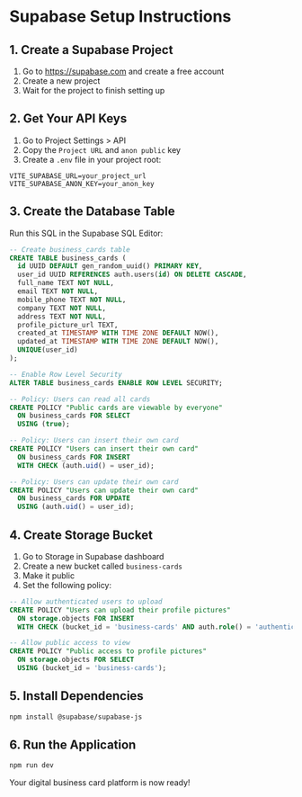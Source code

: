 # Supabase Setup Instructions

## 1. Create a Supabase Project
1. Go to https://supabase.com and create a free account
2. Create a new project
3. Wait for the project to finish setting up

## 2. Get Your API Keys
1. Go to Project Settings > API
2. Copy the `Project URL` and `anon public` key
3. Create a `.env` file in your project root:
```
VITE_SUPABASE_URL=your_project_url
VITE_SUPABASE_ANON_KEY=your_anon_key
```

## 3. Create the Database Table
Run this SQL in the Supabase SQL Editor:

```sql
-- Create business_cards table
CREATE TABLE business_cards (
  id UUID DEFAULT gen_random_uuid() PRIMARY KEY,
  user_id UUID REFERENCES auth.users(id) ON DELETE CASCADE,
  full_name TEXT NOT NULL,
  email TEXT NOT NULL,
  mobile_phone TEXT NOT NULL,
  company TEXT NOT NULL,
  address TEXT NOT NULL,
  profile_picture_url TEXT,
  created_at TIMESTAMP WITH TIME ZONE DEFAULT NOW(),
  updated_at TIMESTAMP WITH TIME ZONE DEFAULT NOW(),
  UNIQUE(user_id)
);

-- Enable Row Level Security
ALTER TABLE business_cards ENABLE ROW LEVEL SECURITY;

-- Policy: Users can read all cards
CREATE POLICY "Public cards are viewable by everyone"
  ON business_cards FOR SELECT
  USING (true);

-- Policy: Users can insert their own card
CREATE POLICY "Users can insert their own card"
  ON business_cards FOR INSERT
  WITH CHECK (auth.uid() = user_id);

-- Policy: Users can update their own card
CREATE POLICY "Users can update their own card"
  ON business_cards FOR UPDATE
  USING (auth.uid() = user_id);
```

## 4. Create Storage Bucket
1. Go to Storage in Supabase dashboard
2. Create a new bucket called `business-cards`
3. Make it public
4. Set the following policy:

```sql
-- Allow authenticated users to upload
CREATE POLICY "Users can upload their profile pictures"
  ON storage.objects FOR INSERT
  WITH CHECK (bucket_id = 'business-cards' AND auth.role() = 'authenticated');

-- Allow public access to view
CREATE POLICY "Public access to profile pictures"
  ON storage.objects FOR SELECT
  USING (bucket_id = 'business-cards');
```

## 5. Install Dependencies
```bash
npm install @supabase/supabase-js
```

## 6. Run the Application
```bash
npm run dev
```

Your digital business card platform is now ready!
